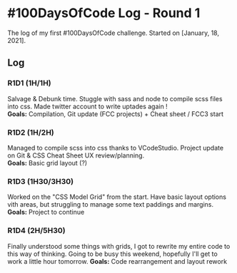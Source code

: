 # #100DaysOfCode Log - Round 1

The log of my first #100DaysOfCode challenge. Started on [January, 18, 2021].

## Log

### R1D1 (1H/1H)
Salvage & Debunk time. Stuggle with sass and node to compile scss files into css.
Made twitter account to write uptades again ! </br>
**Goals:** Compilation, Git update (FCC projects) + Cheat sheet / FCC3 start

### R1D2 (1H/2H)
Managed to compile scss into css thanks to VCodeStudio. Project update on Git & CSS Cheat Sheet UX review/planning. </br>
**Goals:** Basic grid layout (?)

### R1D3 (1H30/3H30)
Worked on the "CSS Model Grid" from the start. Have basic layout options vith areas, but struggling to manage some text paddings and margins.
**Goals:** Project to continue

### R1D4 (2H/5H30)
Finally understood some things with grids, I got to rewrite my entire code to this way of thinking.
Going to be busy this weekend, hopefully I'll get to work a little hour tomorrow.
**Goals:** Code rearrangement and layout rework
